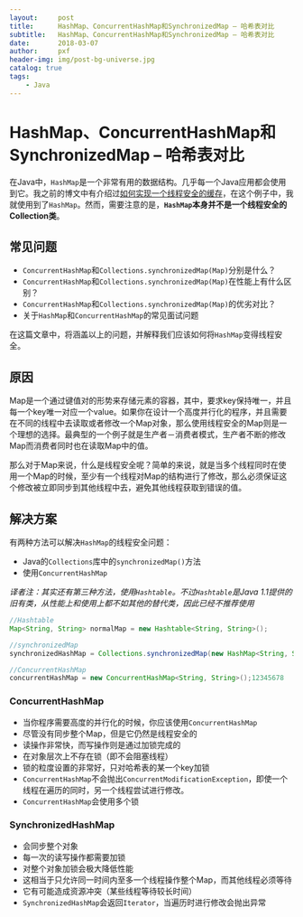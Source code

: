 ```yaml
---
layout:     post
title:      HashMap、ConcurrentHashMap和SynchronizedMap – 哈希表对比
subtitle:   HashMap、ConcurrentHashMap和SynchronizedMap – 哈希表对比
date:       2018-03-07
author:     pxf
header-img: img/post-bg-universe.jpg
catalog: true
tags:
    - Java
---
```


HashMap、ConcurrentHashMap和SynchronizedMap – 哈希表对比
===


在Java中，`HashMap`是一个非常有用的数据结构。几乎每一个Java应用都会使用到它。我之前的博文中有介绍过[如何实现一个线程安全的缓存](http://crunchify.com/implement-simple-threadsafe-cache-using-hashmap-without-using-synchronized-collection/)，在这个例子中，我就使用到了`HashMap`。然而，需要注意的是，**`HashMap`本身并不是一个线程安全的Collection类**。

## 常见问题

*   `ConcurrentHashMap`和`Collections.synchronizedMap(Map)`分别是什么？
*   `ConcurrentHashMap`和`Collections.synchronizedMap(Map)`在性能上有什么区别？
*   `ConcurrentHashMap`和`Collections.synchronizedMap(Map)`的优劣对比？
*   关于`HashMap`和`ConcurrentHashMap`的常见面试问题

在这篇文章中，将涵盖以上的问题，并解释我们应该如何将`HashMap`变得线程安全。

## 原因

Map是一个通过键值对的形势来存储元素的容器，其中，要求key保持唯一，并且每一个key唯一对应一个value。如果你在设计一个高度并行化的程序，并且需要在不同的线程中去读取或者修改一个Map对象，那么使用线程安全的Map则是一个理想的选择。最典型的一个例子就是生产者－消费者模式，生产者不断的修改Map而消费者同时也在读取Map中的值。

那么对于Map来说，什么是线程安全呢？简单的来说，就是当多个线程同时在使用一个Map的时候，至少有一个线程对Map的结构进行了修改，那么必须保证这个修改被立即同步到其他线程中去，避免其他线程获取到错误的值。

## 解决方案

有两种方法可以解决`HashMap`的线程安全问题：

*   Java的`Collections`库中的`synchronizedMap()`方法
*   使用`ConcurrentHashMap`

_译者注：其实还有第三种方法，使用`Hashtable`。不过`Hashtable`是Java 1.1提供的旧有类，从性能上和使用上都不如其他的替代类，因此已经不推荐使用_

```java
//Hashtable
Map<String, String> normalMap = new Hashtable<String, String>();

//synchronizedMap
synchronizedHashMap = Collections.synchronizedMap(new HashMap<String, String>());

//ConcurrentHashMap
concurrentHashMap = new ConcurrentHashMap<String, String>();12345678
```

### ConcurrentHashMap

*   当你程序需要高度的并行化的时候，你应该使用`ConcurrentHashMap`
*   尽管没有同步整个Map，但是它仍然是线程安全的
*   读操作非常快，而写操作则是通过加锁完成的
*   在对象层次上不存在锁（即不会阻塞线程）
*   锁的粒度设置的非常好，只对哈希表的某一个key加锁
*   `ConcurrentHashMap`不会抛出`ConcurrentModificationException`，即使一个线程在遍历的同时，另一个线程尝试进行修改。
*   `ConcurrentHashMap`会使用多个锁

### SynchronizedHashMap

*   会同步整个对象
*   每一次的读写操作都需要加锁
*   对整个对象加锁会极大降低性能
*   这相当于只允许同一时间内至多一个线程操作整个Map，而其他线程必须等待
*   它有可能造成资源冲突（某些线程等待较长时间）
*   `SynchronizedHashMap`会返回`Iterator`，当遍历时进行修改会抛出异常